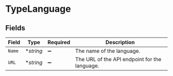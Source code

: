 # TypeLanguage


## Fields

| Field                                         | Type                                          | Required                                      | Description                                   |
| --------------------------------------------- | --------------------------------------------- | --------------------------------------------- | --------------------------------------------- |
| `Name`                                        | **string*                                     | :heavy_minus_sign:                            | The name of the language.                     |
| `URL`                                         | **string*                                     | :heavy_minus_sign:                            | The URL of the API endpoint for the language. |